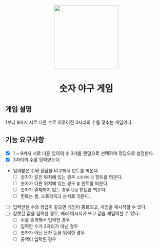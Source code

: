 <p align="middle" >
  <img width="200px;" src="https://github.com/woowacourse/javascript-baseball-precourse/blob/main/images/baseball_icon.png?raw=true"/>
</p>
<h1 align="middle">숫자 야구 게임</h1>

## 게임 설명

1부터 9까지 서로 다른 수로 이루어진 3자리의 수를 맞추는 게임이다.

## 기능 요구사항

- [x] 1 ~ 9까지 서로 다른 임의의 수 3개를 랜덤으로 선택하여 정답으로 설정한다.
- [x] 3자리의 수를 입력받는다.
- 입력받은 수와 정답을 비교해서 힌트를 띄운다.
  - [ ] 숫자가 같은 위치에 있는 경우 `스트라이크` 힌트를 띄운다.
  - [ ] 숫자가 다른 위치에 있는 경우 `볼` 힌트를 띄운다.
  - [ ] 숫자가 존재하지 않는 경우 `낫싱` 힌트를 띄운다.
  - [ ] 힌트는 볼, 스트라이크 순서로 띄운다.
- [ ] 입력받은 수와 정답이 같으면 게임이 종료되고, 게임을 재시작할 수 있다.
- [ ] 잘못된 값을 입력한 경우, 에러 메시지가 뜨고 값을 재입력할 수 있다.
  - [ ] 수를 중복해서 입력한 경우
  - [ ] 입력한 수가 3자리가 아닌 경우
  - [ ] 숫자가 아닌 문자 등을 입력한 경우
  - [ ] 공백이 입력된 경우
